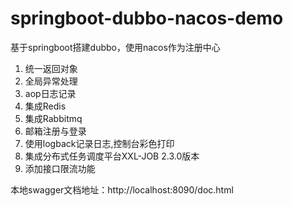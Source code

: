 # springboot-dubbo-nacos-demo
基于springboot搭建dubbo，使用nacos作为注册中心

1. 统一返回对象
2. 全局异常处理
3. aop日志记录
4. 集成Redis
5. 集成Rabbitmq
6. 邮箱注册与登录
7. 使用logback记录日志,控制台彩色打印
8. 集成分布式任务调度平台XXL-JOB 2.3.0版本
9. 添加接口限流功能

本地swagger文档地址：http://localhost:8090/doc.html



